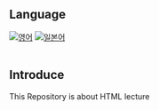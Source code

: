 
## Language
[![영어](https://img.shields.io/badge/Language-English-blueviolet?style=for-the-badge)](README%20eng.md)
[![일본어](https://img.shields.io/badge/Language-Japanese-blueviolet?style=for-the-badge)](README.md)
<br><br>

## Introduce
This Repository is about HTML lecture 